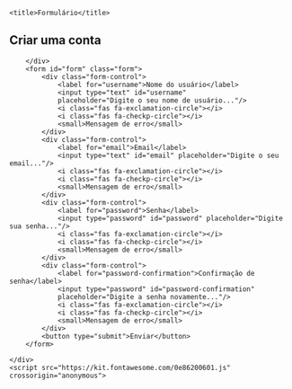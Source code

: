 <!DOCTYPE html>
<html lang="en">
<head>
    <meta charset="UTF-8">
    <meta name="viewport" content="width=device-width, initial-scale=1.0">
    <link rel="stylesheet" href="./style.css"/>
    <link rel="preconnet" href="https://fonts.googleapis.com">
    <link rel="preconnet" href="https://fonts.gstatic.com"> <crossorigin>
    <link href=" https://fonts.googleapis.com/css2?family=Poppins:wght@400;500;600;700;900&display=swap" rel="stylesheet">
 
    <title>Formulário</title>
</head>
<body>
    <div class="container">
        <div class="header">
            <h2> Criar uma conta</h2>

        </div>
        <form id="form" class="form"> 
            <div class="form-control">
                <label for="username">Nome do usuário</label>
                <input type="text" id="username" 
                placeholder="Digite o seu nome de usuário..."/>
                <i class="fas fa-exclamation-circle"></i>
                <i class="fas fa-checkp-circle"></i>
                <small>Mensagem de erro</small>
            </div>
            <div class="form-control">
                <label for="email">Email</label>
                <input type="text" id="email" placeholder="Digite o seu email..."/>
                <i class="fas fa-exclamation-circle"></i>
                <i class="fas fa-checkp-circle"></i>
                <small>Mensagem de erro</small>
            </div>
            <div class="form-control">
                <label for="password">Senha</label>
                <input type="password" id="password" placeholder="Digite sua senha..."/>
                <i class="fas fa-exclamation-circle"></i>
                <i class="fas fa-checkp-circle"></i>
                <small>Mensagem de erro</small>
            </div>
            <div class="form-control">
                <label for="password-confirmation">Confirmação de senha</label>
                <input type="password" id="password-confirmation" 
                placeholder="Digite a senha novamente..."/>
                <i class="fas fa-exclamation-circle"></i>
                <i class="fas fa-checkp-circle"></i>
                <small>Mensagem de erro</small>
            </div>
            <button type="submit">Enviar</button>
        </form>

    </div>
    <script src="https://kit.fontawesome.com/0e86200601.js" crossorigin="anonymous">
 </script>

 <script src="./scripts.js"></script>
</body>
</html>
